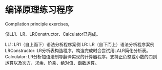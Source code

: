 # 编译原理练习程序
Compilation principle exercises, 

仅LL1、LR、LRConstructor、Calculator已完成。

LL1: LR1（自上而下）语法分析程序案例
LR: LR（自下而上）语法分析程序案例
LRConstructor: LR分析表构造程序，构造完成时会尝试用LALR简化分析表。
Calculator: LR分析加语法制导翻译实现的计算器程序，支持正负整或小数的四则运算以及次方、求余、阶乘、绝对值、函数运算。
